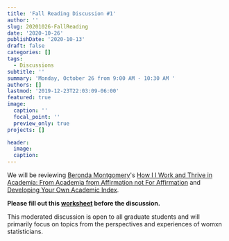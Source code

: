 ```yaml
---
title: 'Fall Reading Discussion #1'
author: ''
slug: 20201026-FallReading
date: '2020-10-26'
publishDate: '2020-10-13'
draft: false
categories: []
tags: 
  - Discussions
subtitle: ''
summary: 'Monday, October 26 from 9:00 AM - 10:30 AM '
authors: []
lastmod: '2019-12-23T22:03:09-06:00'
featured: true
image:
  caption: ''
  focal_point: ''
  preview_only: true
projects: []

header:
  image:   
  caption: 
---
```



We will be reviewing [Beronda Montgomery](http://www.berondamontgomery.com/)'s [How I I Work and Thrive in Academia: From Academia from Affirmation not For Affirmation](https://lazyslowdown.com/how-i-work-and-thrive-in-academia-from-affirmation-not-for-affirmation/) and [Developing Your Own Academic Index](https://lazyslowdown.com/developing-your-own-academic-index/).

**Please fill out this [worksheet](My-relationship-with-affirmation.pdf) before the discussion.**

This moderated discussion is open to all graduate students and will primarily focus on topics from the perspectives and experiences of womxn statisticians.
